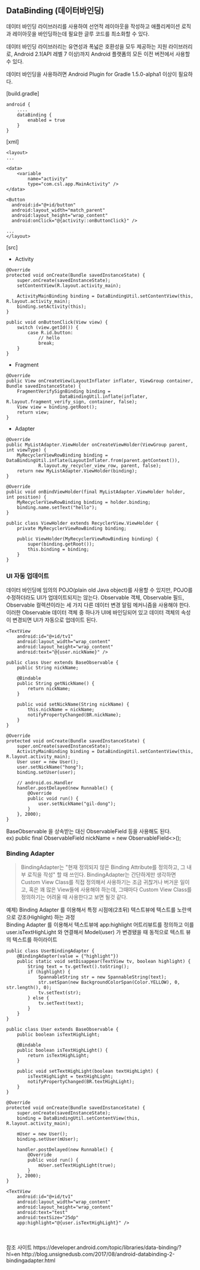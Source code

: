 ## DataBinding (데이터바인딩)

데이터 바인딩 라이브러리를 사용하여 선언적 레이아웃을 작성하고 애플리케이션 로직과 레이아웃을 바인딩하는데 필요한 글루 코드를 최소화할 수 있다.

데이터 바인딩 라이브러리는 유연성과 폭넓은 호환성을 모두 제공하는 지원 라이브러리로,
Android 2.1(API 레벨 7 이상)까지 Android 플랫폼의 모든 이전 버전에서 사용할 수 있다.

데이터 바인딩을 사용하려면 Android Plugin for Gradle 1.5.0-alpha1 이상이 필요하다.

[build.gradle]
```
android {
    ....
    dataBinding {
        enabled = true
    }
}
```

[xml]
```
<layout>
...

<data>
    <variable
        name="activity"
        type="com.csl.app.MainActivity" />
</data>

<Button
  android:id="@+id/button"
  android:layout_width="match_parent"
  android:layout_height="wrap_content"
  android:onClick="@{activity::onButtonClick}" /> 
  
...
</layout>
```

[src]

- Activity

```
@Override
protected void onCreate(Bundle savedInstanceState) {
    super.onCreate(savedInstanceState);
    setContentView(R.layout.activity_main);

    ActivityMainBinding binding = DataBindingUtil.setContentView(this, R.layout.activity_main);
    binding.setActivity(this);
}

public void onButtonClick(View view) {
    switch (view.getId()) {
        case R.id.button:
            // hello
            break;
    }
}
```

- Fragment

```
@Override
public View onCreateView(LayoutInflater inflater, ViewGroup container, Bundle savedInstanceState) {
    FragmentVerifySignBinding binding = 
                    DataBindingUtil.inflate(inflater, R.layout.fragment_verify_sign, container, false);
    View view = binding.getRoot();
    return view;
}
```

- Adapter

```
@Override
public MyListAdapter.ViewHolder onCreateViewHolder(ViewGroup parent, int viewType) {
    MyRecyclerViewRowBinding binding = DataBindingUtil.inflate(LayoutInflater.from(parent.getContext()),
            R.layout.my_recycler_view_row, parent, false);
    return new MyListAdapter.ViewHolder(binding);
}

@Override
public void onBindViewHolder(final MyListAdapter.ViewHolder holder, int position) {
    MyRecyclerViewRowBinding binding = holder.binding;
    binding.name.setText("hello");
}

public class ViewHolder extends RecyclerView.ViewHolder {
    private MyRecyclerViewRowBinding binding;

    public ViewHolder(MyRecyclerViewRowBinding binding) {
        super(binding.getRoot());
        this.binding = binding;
    }
}
```

### UI 자동 업데이트

데이터 바인딩에 임의의 POJO(plain old Java object)를 사용할 수 있지만, POJO를 수정하더라도 UI가 업데이트되지는 않는다.
Observable 객체, Observable 필드, Observable 컬렉션이라는 세 가지 다른 데이터 변경 알림 메커니즘을 사용해야 한다.
이러한 Observable 데이터 객체 중 하나가 UI에 바인딩되어 있고 데이터 객체의 속성이 변경되면 UI가 자동으로 업데이트 된다.

```
<TextView
    android:id="@+id/tv1"
    android:layout_width="wrap_content"
    android:layout_height="wrap_content"
    android:text="@{user.nickName}" />
```

```
public class User extends BaseObservable {
    public String nickName;

    @Bindable
    public String getNickName() {
        return nickName;
    }

    public void setNickName(String nickName) {
        this.nickName = nickName;
        notifyPropertyChanged(BR.nickName);
    }
}
```

```
@Override
protected void onCreate(Bundle savedInstanceState) {
    super.onCreate(savedInstanceState);
    ActivityMainBinding binding = DataBindingUtil.setContentView(this, R.layout.activity_main);
    User user = new User();
    user.setNickName("hong");
    binding.setUser(user);
   
    // android.os.Handler
    handler.postDelayed(new Runnable() {        
        @Override
        public void run() {
            user.setNickName("gil-dong");
        }
    }, 2000);
}
```

BaseObservable 을 상속받는 대신 ObservableField 등을 사용해도 된다.<br>
ex) public final ObservableField<String> nickName = new ObservableField<>();

### Binding Adapter
>BindingAdapter는 "현재 정의되지 않은 Binding Attribute를 정의하고, 그 내부 로직을 작성" 할 때 쓰인다.
BindingAdapter는 간단하게만 생각하면 Custom View Class를 직접 정의해서 사용하기는 조금 귀찮거나 버거운 일이고, 혹은 꽤 많은 View들에 사용해야 하는데, 그때마다 Custom View Class를 정의하기는 어려울 때 사용한다고 보면 될것 같다.


예제) Binding Adapter 를 이용해서 특정 시점에(2초뒤) 텍스트뷰에 텍스트를 노란색으로 강조(Highlight) 하는 과정<br>
Binding Adapter 를 이용해서 텍스트뷰에 app:highlight 어트리뷰트를 정의하고 이를 user.isTextHighLight 와 연결해서
Model(user) 가 변경됐을 때 동적으로 텍스트 뷰의 텍스트를 하이라이트

```
public class UserBindingAdapter {
    @BindingAdapter(value = {"highlight"})
    public static void setDisappear(TextView tv, boolean highlight) {
        String text = tv.getText().toString();
        if (highlight) {
            SpannableString str = new SpannableString(text);
            str.setSpan(new BackgroundColorSpan(Color.YELLOW), 0, str.length(), 0);
            tv.setText(str);
        } else {
            tv.setText(text);
        }
    }
}
```

```
public class User extends BaseObservable {
    public boolean isTextHighLight;

    @Bindable
    public boolean isTextHighLight() {
        return isTextHighLight;
    }

    public void setTextHighLight(boolean textHighLight) {
        isTextHighLight = textHighLight;
        notifyPropertyChanged(BR.textHighLight);
    }
}
```

```
@Override
protected void onCreate(Bundle savedInstanceState) {
    super.onCreate(savedInstanceState);
    binding = DataBindingUtil.setContentView(this, R.layout.activity_main);

    mUser = new User();
    binding.setUser(mUser);
    
    handler.postDelayed(new Runnable() {
        @Override
        public void run() {
            mUser.setTextHighLight(true);
        }
    }, 2000);
}
```

```
<TextView
    android:id="@+id/tv1"
    android:layout_width="wrap_content"
    android:layout_height="wrap_content"
    android:text="test"
    android:textSize="25dp"
    app:highlight="@{user.isTextHighLight}" />
```
<br>
<br>
참조 사이트
https://developer.android.com/topic/libraries/data-binding/?hl=en
http://blog.unsignedusb.com/2017/08/android-databinding-2-bindingadapter.html




